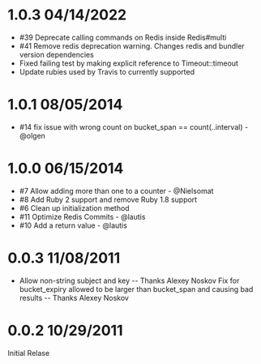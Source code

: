 # 1.0.3 04/14/2022
* #39 Deprecate calling commands on Redis inside Redis#multi
* #41 Remove redis deprecation warning. Changes redis and bundler version dependencies
* Fixed failing test by making explicit reference to Timeout::timeout
* Update rubies used by Travis to currently supported
  
# 1.0.1 08/05/2014
* #14 fix issue with wrong count on bucket_span == count(..interval) - @olgen

# 1.0.0 06/15/2014


* #7 Allow adding more than one to a counter - @Nielsomat
* #8 Add Ruby 2 support and remove Ruby 1.8 support
* #6 Clean up initialization method
* #11 Optimize Redis Commits - @lautis
* #10 Add a return value - @lautis


# 0.0.3 11/08/2011

* Allow non-string subject and key -- Thanks Alexey Noskov
Fix for bucket_expiry allowed to be larger than bucket_span and causing bad results -- Thanks Alexey Noskov


# 0.0.2 10/29/2011

Initial Relase
